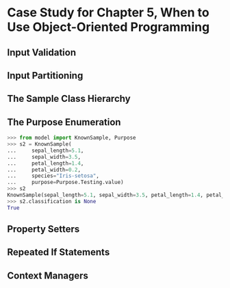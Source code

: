 
# Case Study for Chapter 5, When to Use Object-Oriented Programming

## Input Validation

## Input Partitioning

## The Sample Class Hierarchy

## The Purpose Enumeration

```python
>>> from model import KnownSample, Purpose
>>> s2 = KnownSample(
...     sepal_length=5.1, 
...     sepal_width=3.5, 
...     petal_length=1.4, 
...     petal_width=0.2, 
...     species="Iris-setosa", 
...     purpose=Purpose.Testing.value)
>>> s2
KnownSample(sepal_length=5.1, sepal_width=3.5, petal_length=1.4, petal_width=0.2, purpose=1, species='Iris-setosa')
>>> s2.classification is None
True

```

## Property Setters

## Repeated If Statements

## Context Managers

